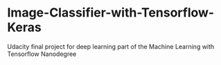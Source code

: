 # Image-Classifier-with-Tensorflow-Keras
Udacity final project for deep learning part of the Machine Learning with Tensorflow Nanodegree
